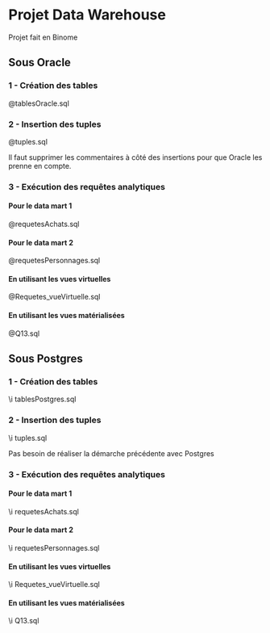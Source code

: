 # Projet Data Warehouse
Projet fait en Binome

## Sous Oracle

### 1 - Création des tables

@tablesOracle.sql


### 2 - Insertion des tuples

@tuples.sql

Il faut supprimer les commentaires à côté des insertions pour que Oracle les prenne en compte.


### 3 - Exécution des requêtes analytiques

#### Pour le data mart 1

@requetesAchats.sql

#### Pour le data mart 2

@requetesPersonnages.sql

#### En utilisant les vues virtuelles 

@Requetes_vueVirtuelle.sql

#### En utilisant les vues matérialisées 

@Q13.sql

## Sous Postgres

### 1 - Création des tables


\i tablesPostgres.sql

### 2 - Insertion des tuples

\i tuples.sql

Pas besoin de réaliser la démarche précédente avec Postgres

### 3 - Exécution des requêtes analytiques

#### Pour le data mart 1

\i requetesAchats.sql

#### Pour le data mart 2

\i requetesPersonnages.sql

#### En utilisant les vues virtuelles 

\i Requetes_vueVirtuelle.sql

#### En utilisant les vues matérialisées 

\i Q13.sql



